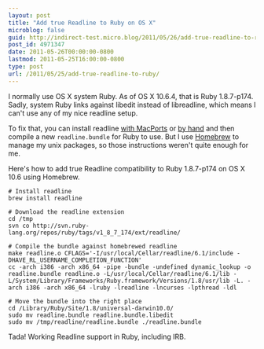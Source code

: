 ```yaml
---
layout: post
title: "Add true Readline to Ruby on OS X"
microblog: false
guid: http://indirect-test.micro.blog/2011/05/26/add-true-readline-to-ruby/
post_id: 4971347
date: 2011-05-26T00:00:00-0800
lastmod: 2011-05-25T16:00:00-0800
type: post
url: /2011/05/25/add-true-readline-to-ruby/
---
```

I normally use OS X system Ruby. As of OS X 10.6.4, that is Ruby 1.8.7-p174. Sadly, system Ruby links against libedit instead of libreadline, which means I can't use any of my nice readline setup.

To fix that, you can install readline [with MacPorts](http://henrik.nyh.se/2008/03/irb-readline) or [by hand](http://www.jorgebernal.info/development/fixing-snow-leopard-ruby-readline) and then compile a new `readline.bundle` for Ruby to use. But I use [Homebrew](https://github.com/mxcl/homebrew) to manage my unix packages, so those instructions weren't quite enough for me.

Here's how to add true Readline compatibility to Ruby 1.8.7-p174 on OS X 10.6 using Homebrew.

    # Install readline
    brew install readline

    # Download the readline extension
    cd /tmp
    svn co http://svn.ruby-lang.org/repos/ruby/tags/v1_8_7_174/ext/readline/

    # Compile the bundle against homebrewed readline
    make readline.o CFLAGS='-I/usr/local/Cellar/readline/6.1/include -DHAVE_RL_USERNAME_COMPLETION_FUNCTION'
    cc -arch i386 -arch x86_64 -pipe -bundle -undefined dynamic_lookup -o readline.bundle readline.o -L/usr/local/Cellar/readline/6.1/lib -L/System/Library/Frameworks/Ruby.framework/Versions/1.8/usr/lib -L. -arch i386 -arch x86_64 -lruby -lreadline -lncurses -lpthread -ldl

    # Move the bundle into the right place
    cd /Library/Ruby/Site/1.8/universal-darwin10.0/
    sudo mv readline.bundle readline.bundle.libedit
    sudo mv /tmp/readline/readline.bundle ./readline.bundle

Tada! Working Readline support in Ruby, including IRB.
